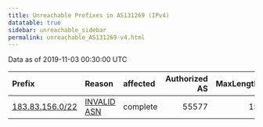 ```yaml
---
title: Unreachable Prefixes in AS131269 (IPv4)
datatable: true
sidebar: unreachable_sidebar
permalink: unreachable_AS131269-v4.html
---
```


Data as of 2019-11-03 00:30:00 UTC


<div class="datatable-begin"></div>

| Prefix                                                   | Reason                                                                                                  | affected   |   Authorized AS |   MaxLength | Anchor                                       |   unreachable /24s |
|:---------------------------------------------------------|:--------------------------------------------------------------------------------------------------------|:-----------|----------------:|------------:|:---------------------------------------------|-------------------:|
| [183.83.156.0/22](https://stat.ripe.net/183.83.156.0/22) | [INVALID ASN](https://rpki-validator.ripe.net/announcement-preview?asn=AS131269&prefix=183.83.156.0/22) | complete   |           55577 |          15 | [APNIC](unreachable_APNIC_RPKI_Root-v4.html) |                  4 |

<div class="datatable-end"></div>